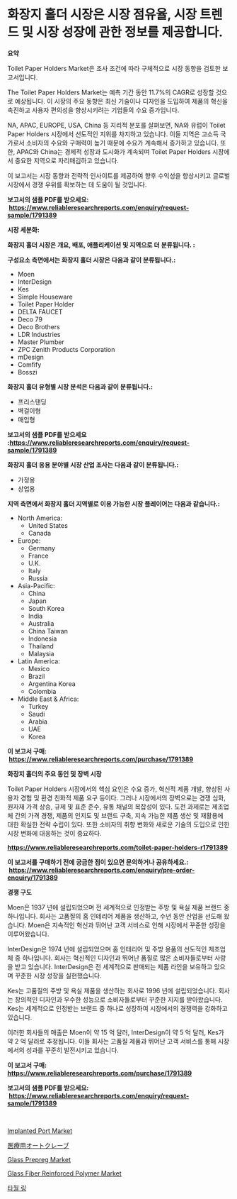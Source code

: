 <p><h1>화장지 홀더 시장은 시장 점유율, 시장 트렌드 및 시장 성장에 관한 정보를 제공합니다.</h1></p><p><strong>요약</strong></p>
<p><p>Toilet Paper Holders Market은 조사 조건에 따라 구체적으로 시장 동향을 검토한 보고서입니다. </p><p>The Toilet Paper Holders Market는 예측 기간 동안 11.7%의 CAGR로 성장할 것으로 예상됩니다. 이 시장의 주요 동향은 최신 기술이나 디자인을 도입하여 제품의 혁신을 촉진하고 사용자 편의성을 향상시키려는 기업들의 수요 증가입니다.</p><p>NA, APAC, EUROPE, USA, China 등 지리적 분포를 살펴보면, NA와 유럽이 Toilet Paper Holders 시장에서 선도적인 지위를 차지하고 있습니다. 이들 지역은 고소득 국가로서 소비자의 수요와 구매력이 높기 때문에 수요가 계속해서 증가하고 있습니다. 또한, APAC와 China는 경제적 성장과 도시화가 계속되며 Toilet Paper Holders 시장에서 중요한 지역으로 자리매김하고 있습니다.</p><p>이 보고서는 시장 동향과 전략적 인사이트를 제공하여 향후 수익성을 향상시키고 글로벌 시장에서 경쟁 우위를 확보하는 데 도움이 될 것입니다.</p></p>
<p><strong>보고서의 샘플 PDF를 받으세요: &nbsp;<a href="https://www.reliableresearchreports.com/enquiry/request-sample/1791389">https://www.reliableresearchreports.com/enquiry/request-sample/1791389</a></strong></p>
<p><strong>시장 세분화:</strong></p>
<p><strong> 화장지 홀더 시장은 개요, 배포, 애플리케이션 및 지역으로 더 분류됩니다. :</strong></p>
<p><strong>구성요소 측면에서는 화장지 홀더 시장은 다음과 같이 분류됩니다.:</strong></p>
<p><ul><li>Moen</li><li>InterDesign</li><li>Kes</li><li>Simple Houseware</li><li>Toilet Paper Holder</li><li>DELTA FAUCET</li><li>Deco 79</li><li>Deco Brothers</li><li>LDR Industries</li><li>Master Plumber</li><li>ZPC Zenith Products Corporation</li><li>mDesign</li><li>Comfify</li><li>Bosszi</li></ul></p>
<p><strong> 화장지 홀더 유형별 시장 분석은 다음과 같이 분류됩니다.:</strong></p>
<p><ul><li>프리스탠딩</li><li>벽걸이형</li><li>매입형</li></ul></p>
<p><strong>보고서의 샘플 PDF를 받으세요 :<a href="https://www.reliableresearchreports.com/enquiry/request-sample/1791389">https://www.reliableresearchreports.com/enquiry/request-sample/1791389</a></strong></p>
<p><strong> 화장지 홀더 응용 분야별 시장 산업 조사는 다음과 같이 분류됩니다.:</strong></p>
<p><ul><li>가정용</li><li>상업용</li></ul></p>
<p><strong>지역 측면에서 화장지 홀더 지역별로 이용 가능한 시장 플레이어는 다음과 같습니다.:</strong></p>
<p><ul>
    <li>
        North America:
        <ul>
            <li>United States</li>
            <li>Canada</li>
        </ul>
    </li>
    <li>
        Europe:
        <ul>
            <li>Germany</li>
            <li>France</li>
            <li>U.K.</li>
            <li>Italy</li>
            <li>Russia</li>
        </ul>
    </li>
    <li>
        Asia-Pacific:
        <ul>
            <li>China</li>
            <li>Japan</li>
            <li>South Korea</li>
            <li>India</li>
            <li>Australia</li>
            <li>China Taiwan</li>
            <li>Indonesia</li>
            <li>Thailand</li>
            <li>Malaysia</li>
        </ul>
    </li>
    <li>
        Latin America:
        <ul>
            <li>Mexico</li>
            <li>Brazil</li>
            <li>Argentina Korea</li>
            <li>Colombia</li>
        </ul>
    </li>
    <li>
        Middle East & Africa:
        <ul>
            <li>Turkey</li>
            <li>Saudi</li>
            <li>Arabia</li>
            <li>UAE</li>
            <li>Korea</li>
        </ul>
    </li>
    </ul></p>
<p><strong>이 보고서 구매: &nbsp;<a href="https://www.reliableresearchreports.com/purchase/1791389">https://www.reliableresearchreports.com/purchase/1791389</a></strong></p>
<p><strong>화장지 홀더의 주요 동인 및 장벽 시장</strong></p>
<p><p>Toilet Paper Holders 시장에서의 핵심 요인은 수요 증가, 혁신적 제품 개발, 향상된 사용자 경험 및 환경 친화적 제품 요구 등이다. 그러나 시장에서의 장벽으로는 경쟁 심화, 원자재 가격 상승, 규제 및 표준 준수, 유통 채널의 복잡성이 있다. 도전 과제로는 제조업체 간의 가격 경쟁, 제품의 인지도 및 브랜드 구축, 지속 가능한 제품 생산 및 재활용에 대한 확실한 전략 수립이 있다. 또한 소비자의 취향 변화와 새로운 기술의 도입으로 인한 시장 변화에 대응하는 것이 중요하다.</p></p>
<p><strong><a href="https://www.reliableresearchreports.com/toilet-paper-holders-r1791389">https://www.reliableresearchreports.com/toilet-paper-holders-r1791389</a></strong></p>
<p><strong>이 보고서를 구매하기 전에 궁금한 점이 있으면 문의하거나 공유하세요.: &nbsp;<a href="https://www.reliableresearchreports.com/enquiry/pre-order-enquiry/1791389">https://www.reliableresearchreports.com/enquiry/pre-order-enquiry/1791389</a></strong></p>
<p><strong>경쟁 구도</strong></p>
<p><p>Moen은 1937 년에 설립되었으며 전 세계적으로 인정받는 주방 및 욕실 제품 브랜드 중 하나입니다. 회사는 고품질의 홈 인테리어 제품을 생산하고, 수년 동안 산업을 선도해 왔습니다. Moen은 지속적인 혁신과 뛰어난 고객 서비스로 인해 시장에서 꾸준한 성장을 이루어왔습니다.</p><p>InterDesign은 1974 년에 설립되었으며 홈 인테리어 및 주방 용품의 선도적인 제조업체 중 하나입니다. 회사는 혁신적인 디자인과 뛰어난 품질로 많은 소비자들로부터 사랑을 받고 있습니다. InterDesign은 전 세계적으로 판매되는 제품 라인을 보유하고 있으며 꾸준한 시장 성장을 실현했습니다.</p><p>Kes는 고품질의 주방 및 욕실 제품을 생산하는 회사로 1996 년에 설립되었습니다. 회사는 창의적인 디자인과 우수한 성능으로 소비자들로부터 꾸준한 지지를 받아왔습니다. Kes는 세계적으로 인정받는 브랜드 중 하나로 성장하여 시장에서의 경쟁력을 강화하고 있습니다.</p><p>이러한 회사들의 매출은 Moen이 약 15 억 달러, InterDesign이 약 5 억 달러, Kes가 약 2 억 달러로 추정됩니다. 이들 회사는 고품질 제품과 뛰어난 고객 서비스를 통해 시장에서의 성과를 꾸준히 발전시키고 있습니다.</p></p>
<p><strong>이 보고서 구매: &nbsp; <a href="https://www.reliableresearchreports.com/purchase/1791389">https://www.reliableresearchreports.com/purchase/1791389</a></strong></p>
<p><strong>보고서의 샘플 PDF를 받으세요: &nbsp;<a href="https://www.reliableresearchreports.com/enquiry/request-sample/1791389">https://www.reliableresearchreports.com/enquiry/request-sample/1791389</a></strong><strong></strong></p>
<p>&nbsp;</p>
<p><p><a href="https://github.com/johnbach50/Market-Research-Report-List-2/blob/main/implanted-port-market.md">Implanted Port Market</a></p><p><a href="https://github.com/joaejkdzgyljvo6/Market-Research-Report-List-1/blob/main/567788424067.md">医療用オートクレーブ</a></p><p><a href="https://issuu.com/reportprime-2/docs/glass-prepreg-market-size-2030.pptx">Glass Prepreg Market</a></p><p><a href="https://issuu.com/reportprime-2/docs/glass-fiber-reinforced-polymer-market-size-2030.pp">Glass Fiber Reinforced Polymer Market</a></p><p><a href="https://github.com/Maeennan456456/Market-Research-Report-List-1/blob/main/364295821928.md">타월 링</a></p></p>